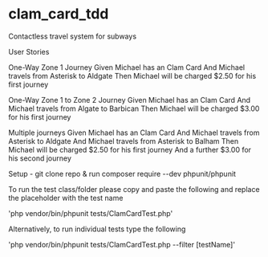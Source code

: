 # clam_card_tdd

Contactless travel system for subways

User Stories

One-Way Zone 1 Journey
Given Michael has an Clam Card
And Michael travels from Asterisk to Aldgate
Then Michael will be charged $2.50 for his first journey

One-Way Zone 1 to Zone 2 Journey
Given Michael has an Clam Card
And Michael travels from Algate to Barbican
Then Michael will be charged $3.00 for his first journey

Multiple journeys
Given Michael has an Clam Card
And Michael travels from Asterisk to Aldgate
And Michael travels from Asterisk to Balham
Then Michael will be charged $2.50 for his first journey
And a further $3.00 for his second journey




Setup - git clone repo & run composer require --dev phpunit/phpunit 

To run the test class/folder please copy and paste the following and replace the placeholder with the test name

'php vendor/bin/phpunit tests/ClamCardTest.php' 

Alternatively, to run individual tests type the following

'php vendor/bin/phpunit tests/ClamCardTest.php --filter [testName]'
